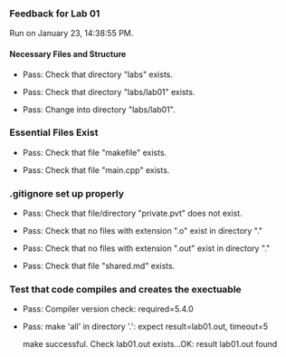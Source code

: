 ### Feedback for Lab 01

Run on January 23, 14:38:55 PM.


#### Necessary Files and Structure

+ Pass: Check that directory "labs" exists.

+ Pass: Check that directory "labs/lab01" exists.

+ Pass: Change into directory "labs/lab01".


### Essential Files Exist

+ Pass: Check that file "makefile" exists.

+ Pass: Check that file "main.cpp" exists.


### .gitignore set up properly

+ Pass: Check that file/directory "private.pvt" does not exist.

+ Pass: Check that no files with extension ".o" exist in directory "."

+ Pass: Check that no files with extension ".out" exist in directory "."

+ Pass: Check that file "shared.md" exists.


### Test that code compiles and creates the exectuable

+ Pass: Compiler version check: required=5.4.0

+ Pass: make 'all' in directory '.': expect result=lab01.out, timeout=5

    make successful.
    Check lab01.out exists...OK: result lab01.out found

